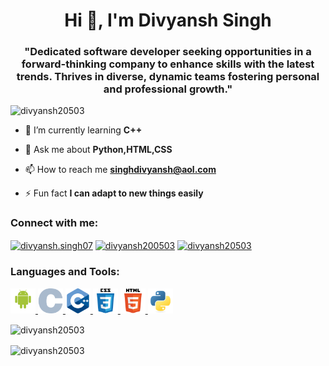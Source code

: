 <h1 align="center">Hi 👋, I'm Divyansh Singh</h1>
<h3 align="center">"Dedicated software developer seeking opportunities in a forward-thinking company to enhance skills with the latest trends. Thrives in diverse, dynamic teams fostering personal and professional growth."</h3>

<p align="left"> <img src="https://komarev.com/ghpvc/?username=divyansh20503&label=Profile%20views&color=0e75b6&style=flat" alt="divyansh20503" /> </p>

- 🌱 I’m currently learning **C++**

- 💬 Ask me about **Python,HTML,CSS**

- 📫 How to reach me **singhdivyansh@aol.com**

- ⚡ Fun fact **I can adapt to new things easily**

<h3 align="left">Connect with me:</h3>
<p align="left">
<a href="https://instagram.com/divyansh.singh07" target="blank"><img align="center" src="https://raw.githubusercontent.com/rahuldkjain/github-profile-readme-generator/master/src/images/icons/Social/instagram.svg" alt="divyansh.singh07" height="30" width="40" /></a>
<a href="https://www.codechef.com/users/divyansh200503" target="blank"><img align="center" src="https://cdn.jsdelivr.net/npm/simple-icons@3.1.0/icons/codechef.svg" alt="divyansh200503" height="30" width="40" /></a>
<a href="https://auth.geeksforgeeks.org/user/divyansh20503" target="blank"><img align="center" src="https://raw.githubusercontent.com/rahuldkjain/github-profile-readme-generator/master/src/images/icons/Social/geeks-for-geeks.svg" alt="divyansh20503" height="30" width="40" /></a>
</p>

<h3 align="left">Languages and Tools:</h3>
<p align="left"> <a href="https://developer.android.com" target="_blank" rel="noreferrer"> <img src="https://raw.githubusercontent.com/devicons/devicon/master/icons/android/android-original-wordmark.svg" alt="android" width="40" height="40"/> </a> <a href="https://www.cprogramming.com/" target="_blank" rel="noreferrer"> <img src="https://raw.githubusercontent.com/devicons/devicon/master/icons/c/c-original.svg" alt="c" width="40" height="40"/> </a> <a href="https://www.w3schools.com/cpp/" target="_blank" rel="noreferrer"> <img src="https://raw.githubusercontent.com/devicons/devicon/master/icons/cplusplus/cplusplus-original.svg" alt="cplusplus" width="40" height="40"/> </a> <a href="https://www.w3schools.com/css/" target="_blank" rel="noreferrer"> <img src="https://raw.githubusercontent.com/devicons/devicon/master/icons/css3/css3-original-wordmark.svg" alt="css3" width="40" height="40"/> </a> <a href="https://www.w3.org/html/" target="_blank" rel="noreferrer"> <img src="https://raw.githubusercontent.com/devicons/devicon/master/icons/html5/html5-original-wordmark.svg" alt="html5" width="40" height="40"/> </a> <a href="https://www.python.org" target="_blank" rel="noreferrer"> <img src="https://raw.githubusercontent.com/devicons/devicon/master/icons/python/python-original.svg" alt="python" width="40" height="40"/> </a> </p>

<p><img align="center" src="https://github-readme-stats.vercel.app/api/top-langs?username=divyansh20503&show_icons=true&locale=en&layout=compact" alt="divyansh20503" /></p>

<p><img align="center" src="https://github-readme-streak-stats.herokuapp.com/?user=divyansh20503&" alt="divyansh20503" /></p>
